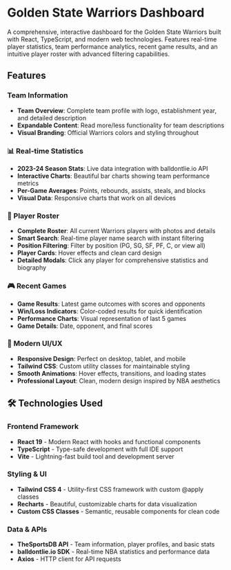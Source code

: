 # Golden State Warriors Dashboard

A comprehensive, interactive dashboard for the Golden State Warriors built with React, TypeScript, and modern web technologies. Features real-time player statistics, team performance analytics, recent game results, and an intuitive player roster with advanced filtering capabilities.

## Features

### Team Information
- **Team Overview**: Complete team profile with logo, establishment year, and detailed description
- **Expandable Content**: Read more/less functionality for team descriptions
- **Visual Branding**: Official Warriors colors and styling throughout

### 📊 Real-time Statistics
- **2023-24 Season Stats**: Live data integration with balldontlie.io API
- **Interactive Charts**: Beautiful bar charts showing team performance metrics
- **Per-Game Averages**: Points, rebounds, assists, steals, and blocks
- **Visual Data**: Responsive charts that work on all devices

### 👥 Player Roster
- **Complete Roster**: All current Warriors players with photos and details
- **Smart Search**: Real-time player name search with instant filtering
- **Position Filtering**: Filter by position (PG, SG, SF, PF, C, or view all)
- **Player Cards**: Hover effects and clean card design
- **Detailed Modals**: Click any player for comprehensive statistics and biography

### 🎮 Recent Games
- **Game Results**: Latest game outcomes with scores and opponents
- **Win/Loss Indicators**: Color-coded results for quick identification
- **Performance Charts**: Visual representation of last 5 games
- **Game Details**: Date, opponent, and final scores

### 🎨 Modern UI/UX
- **Responsive Design**: Perfect on desktop, tablet, and mobile
- **Tailwind CSS**: Custom utility classes for maintainable styling
- **Smooth Animations**: Hover effects, transitions, and loading states
- **Professional Layout**: Clean, modern design inspired by NBA aesthetics

## 🛠️ Technologies Used

### Frontend Framework
- **React 19** - Modern React with hooks and functional components
- **TypeScript** - Type-safe development with full IDE support
- **Vite** - Lightning-fast build tool and development server

### Styling & UI
- **Tailwind CSS 4** - Utility-first CSS framework with custom @apply classes
- **Recharts** - Beautiful, customizable charts for data visualization
- **Custom CSS Classes** - Semantic, reusable components for clean code

### Data & APIs
- **TheSportsDB API** - Team information, player profiles, and basic stats
- **balldontlie.io SDK** - Real-time NBA statistics and performance data
- **Axios** - HTTP client for API requests


